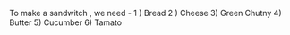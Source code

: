 To make a sandwitch , we need -
1 ) Bread 
2 ) Cheese
3) Green Chutny
4) Butter
5) Cucumber 
6) Tamato
